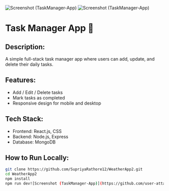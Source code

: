 ![Screenshot (TaskManager-App)](https://github.com/user-attachments/assets/b6e06d96-542a-4f77-9181-021387fcae80)
![Screenshot (TaskManager-App)](https://github.com/user-attachments/assets/2966e6aa-4cb9-47f8-9845-716aa3add8a2)
# Task Manager App 📝

## Description:
A simple full-stack task manager app where users can add, update, and delete their daily tasks.

## Features:
- Add / Edit / Delete tasks
- Mark tasks as completed
- Responsive design for mobile and desktop

## Tech Stack:
- Frontend: React.js, CSS
- Backend: Node.js, Express
- Database: MongoDB

## How to Run Locally:
```bash
git clone https://github.com/SupriyaRathore12/WeatherApp2.git
cd WeatherApp2
npm install
npm run dev![Screenshot (TaskManager-App)](https://github.com/user-attachments/assets/7b9f9dc5-564c-4fba-9096-8eb5f950c0fd)

